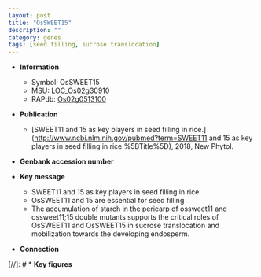 ```yaml
---
layout: post
title: "OsSWEET15"
description: ""
category: genes
tags: [seed filling, sucrose translocation]
---
```


* **Information**  
    + Symbol: OsSWEET15  
    + MSU: [LOC_Os02g30910](http://rice.plantbiology.msu.edu/cgi-bin/ORF_infopage.cgi?orf=LOC_Os02g30910)  
    + RAPdb: [Os02g0513100](http://rapdb.dna.affrc.go.jp/viewer/gbrowse_details/irgsp1?name=Os02g0513100)  

* **Publication**  
    + [SWEET11 and 15 as key players in seed filling in rice.](http://www.ncbi.nlm.nih.gov/pubmed?term=SWEET11 and 15 as key players in seed filling in rice.%5BTitle%5D), 2018, New Phytol.

* **Genbank accession number**  

* **Key message**  
    + SWEET11 and 15 as key players in seed filling in rice.
    + OsSWEET11 and 15 are essential for seed filling
    + The accumulation of starch in the pericarp of ossweet11 and ossweet11;15 double mutants supports the critical roles of OsSWEET11 and OsSWEET15 in sucrose translocation and mobilization towards the developing endosperm.

* **Connection**  

[//]: # * **Key figures**  


